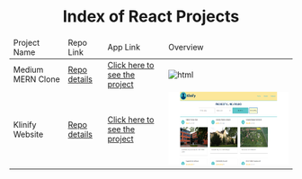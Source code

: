 <p align="center"> 
  
<h1 align="center">Index of React Projects</h1>

</p>

<table>
    <thead>
        <tr>
            <td>Project Name</td>
            <td>Repo Link</td>
            <td>App Link</td>
            <td>Overview</td>
        </tr>
    </thead>
    <tbody>
        <tr>
            <td>Medium MERN Clone</td>
            <td><a href="https://github.com/furkan-cloud/medium-mern-project" target="_blank">Repo details</a></td>
            <td><a href="https://medium-mern-clone.herokuapp.com/" target="_blank">Click here to see the project</a></td>
            <td><img style="width:500px;" src="./gifs/MediumClone.gif" alt="html" height=130></td> 
        </tr>
                <tr>
            <td>Klinify Website</td>
            <td><a href="https://github.com/furkan-cloud/hospitalwebsite" target="_blank">Repo details</a></td>
            <td><a href="https://furkan-cloud.github.io/hospitalwebsite" target="_blank">Click here to see the project</a></td>
            <td><img style="width:500px;" src="./gifs/klinify.png" alt="html" height=130></td> 
        </tr>
</tbody>
</table>
